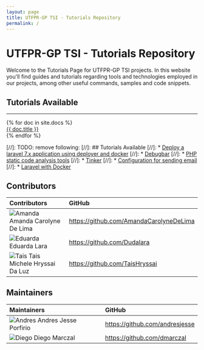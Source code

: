 ```yaml
---
layout: page
title: UTFPR-GP TSI - Tutorials Repository
permalink: /
---
```


# UTFPR-GP TSI - Tutorials Repository

Welcome to the Tutorials Page for UTFPR-GP TSI projects. In this website you'll find guides and tutorials regarding tools and technologies employed in our projects, among other useful commands, samples and code snippets.

## Tutorials Available

<div class="section-index">
    <hr class="panel-line">
    {% for doc in site.docs  %}
    <div class="entry">
    <a href="{{ doc.url | prepend: site.baseurl }}">{{ doc.title }}</a>
    </div>{% endfor %}
</div>

[//]: TODO: remove following:
[//]: ## Tutorials Available
[//]: * [Deploy a laravel 7.x application using deployer and docker](docs/tutorials/deploy-laravel/deploy-aplicattion-laravel)
[//]: * [Debugbar](docs/tutorials/debugbar/tutorial-debugbar)
[//]: * [PHP static code analysis tools](docs/tutorials/code-analysis/tutorial-analysis)
[//]: * [Tinker](docs/tutorials/tinker/tutorial-tinker)
[//]: * [Configuration for sending email](docs/tutorials/email/tutorial-email)
[//]: * [Laravel with Docker](docs/tutorials/laravel-docker/tutorial-laravel-docker)

## Contributors

|            Contributors             |                    GitHub                   |
| :---------------------------------- | :------------------------------------------ |
| ![Amanda](https://github.com/AmandaCarolyneDeLima.png?size=20) Amanda Carolyne De Lima             | https://github.com/AmandaCarolyneDeLima                 |
| ![Eduarda](https://github.com/Dudalara.png?size=20) Eduarda Lara                      | https://github.com/Dudalara            | 
| ![Tais](https://github.com/TaisHryssai.png?size=20) Tais Michele Hryssai Da Luz        | https://github.com/TaisHryssai                 |

## Maintainers

|             Maintainers             |                    GitHub                   |
| :---------------------------------- | :------------------------------------------ |
| ![Andres](https://github.com/andresjesse.png?size=20) Andres Jesse Porfirio                       | https://github.com/andresjesse
| ![Diego](https://github.com/dmarczal.png?size=20) Diego Marczal                       | https://github.com/dmarczal